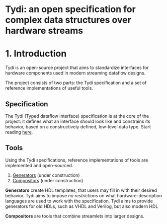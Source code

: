 # Tydi: an open specification for complex data structures over hardware streams

# 1. Introduction

Tydi is an open-source project that aims to standardize interfaces for 
hardware components used in modern streaming dataflow designs.

The project consists of two parts: the Tydi specification and a set of 
reference implementations of useful tools.

## Specification

The Tydi (Typed dataflow interface) specification is at the core of the
project: it defines what an interface should look like and constrains its
behavior, based on a constructively defined, low-level data type. Start
reading [here](./specification/index.md).

## Tools

Using the Tydi specifications, reference implementations of tools are 
implemented and open-sourced.

1. [Generators](./tools/generators.md) (under construction)
2. [Compositors](./tools/compositors.md) (under construction)

**Generators** create HDL templates, that users may fill in with their 
desired behavior. Tydi aims to impose *no restrictions* on what 
hardware-description languages are used to work with the specification.
Tydi aims to provide generators for old HDLs, such as VHDL and Verilog, 
but also modern HDL

**Compositors** are tools that combine streamlets into larger designs.
